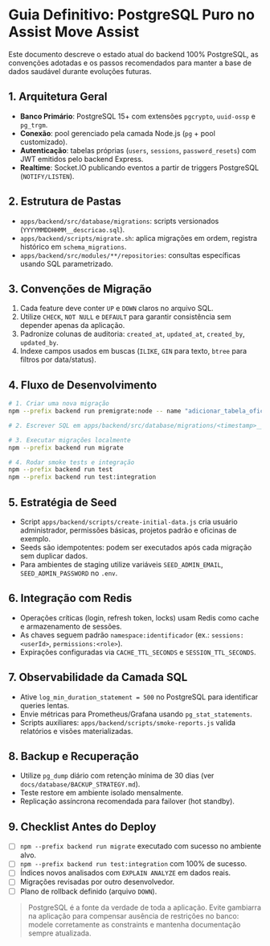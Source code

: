 # Guia Definitivo: PostgreSQL Puro no Assist Move Assist

Este documento descreve o estado atual do backend 100% PostgreSQL, as convenções adotadas e os passos recomendados para manter a base de dados saudável durante evoluções futuras.

## 1. Arquitetura Geral
- **Banco Primário**: PostgreSQL 15+ com extensões `pgcrypto`, `uuid-ossp` e `pg_trgm`.
- **Conexão**: pool gerenciado pela camada Node.js (`pg` + pool customizado).
- **Autenticação**: tabelas próprias (`users`, `sessions`, `password_resets`) com JWT emitidos pelo backend Express.
- **Realtime**: Socket.IO publicando eventos a partir de triggers PostgreSQL (`NOTIFY/LISTEN`).

## 2. Estrutura de Pastas
- `apps/backend/src/database/migrations`: scripts versionados (`YYYYMMDDHHMM__descricao.sql`).
- `apps/backend/scripts/migrate.sh`: aplica migrações em ordem, registra histórico em `schema_migrations`.
- `apps/backend/src/modules/**/repositories`: consultas específicas usando SQL parametrizado.

## 3. Convenções de Migração
1. Cada feature deve conter `UP` e `DOWN` claros no arquivo SQL.
2. Utilize `CHECK`, `NOT NULL` e `DEFAULT` para garantir consistência sem depender apenas da aplicação.
3. Padronize colunas de auditoria: `created_at`, `updated_at`, `created_by`, `updated_by`.
4. Indexe campos usados em buscas (`ILIKE`, `GIN` para texto, `btree` para filtros por data/status).

## 4. Fluxo de Desenvolvimento
```bash
# 1. Criar uma nova migração
npm --prefix backend run premigrate:node -- name "adicionar_tabela_oficinas"

# 2. Escrever SQL em apps/backend/src/database/migrations/<timestamp>__adicionar_tabela_oficinas.sql

# 3. Executar migrações localmente
npm --prefix backend run migrate

# 4. Rodar smoke tests e integração
npm --prefix backend run test
npm --prefix backend run test:integration
```

## 5. Estratégia de Seed
- Script `apps/backend/scripts/create-initial-data.js` cria usuário administrador, permissões básicas, projetos padrão e oficinas de exemplo.
- Seeds são idempotentes: podem ser executados após cada migração sem duplicar dados.
- Para ambientes de staging utilize variáveis `SEED_ADMIN_EMAIL`, `SEED_ADMIN_PASSWORD` no `.env`.

## 6. Integração com Redis
- Operações críticas (login, refresh token, locks) usam Redis como cache e armazenamento de sessões.
- As chaves seguem padrão `namespace:identificador` (ex.: `sessions:<userId>`, `permissions:<role>`).
- Expirações configuradas via `CACHE_TTL_SECONDS` e `SESSION_TTL_SECONDS`.

## 7. Observabilidade da Camada SQL
- Ative `log_min_duration_statement = 500` no PostgreSQL para identificar queries lentas.
- Envie métricas para Prometheus/Grafana usando `pg_stat_statements`.
- Scripts auxiliares: `apps/backend/scripts/smoke-reports.js` valida relatórios e visões materializadas.

## 8. Backup e Recuperação
- Utilize `pg_dump` diário com retenção mínima de 30 dias (ver `docs/database/BACKUP_STRATEGY.md`).
- Teste restore em ambiente isolado mensalmente.
- Replicação assíncrona recomendada para failover (hot standby).

## 9. Checklist Antes do Deploy
- [ ] `npm --prefix backend run migrate` executado com sucesso no ambiente alvo.
- [ ] `npm --prefix backend run test:integration` com 100% de sucesso.
- [ ] Índices novos analisados com `EXPLAIN ANALYZE` em dados reais.
- [ ] Migrações revisadas por outro desenvolvedor.
- [ ] Plano de rollback definido (arquivo `DOWN`).

> PostgreSQL é a fonte da verdade de toda a aplicação. Evite gambiarra na aplicação para compensar ausência de restrições no banco: modele corretamente as constraints e mantenha documentação sempre atualizada.
